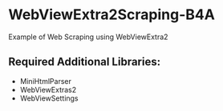 # WebViewExtra2Scraping-B4A
Example of Web Scraping using WebViewExtra2

Required Additional Libraries:
--
- MiniHtmlParser
- WebViewExtras2
- WebViewSettings
